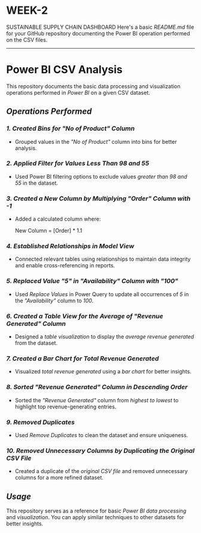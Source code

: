 # WEEK-2
SUSTAINABLE SUPPLY CHAIN DASHBOARD 
Here's a basic *README.md* file for your GitHub repository documenting the Power BI operation performed on the CSV files.  

---

# Power BI CSV Analysis  

This repository documents the basic data processing and visualization operations performed in *Power BI* on a given CSV dataset.  

## *Operations Performed*  

### *1. Created Bins for "No of Product" Column*  
- Grouped values in the *"No of Product"* column into bins for better analysis.  

### *2. Applied Filter for Values Less Than 98 and 55*  
- Used Power BI filtering options to exclude values *greater than 98 and 55* in the dataset.  

### *3. Created a New Column by Multiplying "Order" Column with -1*  
- Added a calculated column where:  
  
  New Column = [Order] * 1.1
    

### *4. Established Relationships in Model View*  
- Connected relevant tables using relationships to maintain data integrity and enable cross-referencing in reports.  

### *5. Replaced Value "5" in "Availability" Column with "100"*  
- Used *Replace Values* in Power Query to update all occurrences of *5* in the *"Availability"* column to *100*.  

### *6. Created a Table View for the Average of "Revenue Generated" Column*  
- Designed a *table visualization* to display the *average revenue generated* from the dataset.  

### *7. Created a Bar Chart for Total Revenue Generated*  
- Visualized *total revenue generated* using a *bar chart* for better insights.  

### *8. Sorted "Revenue Generated" Column in Descending Order*  
- Sorted the *"Revenue Generated"* column from *highest to lowest* to highlight top revenue-generating entries.  

### *9. Removed Duplicates*  
- Used *Remove Duplicates* to clean the dataset and ensure uniqueness.  

### *10. Removed Unnecessary Columns by Duplicating the Original CSV File*  
- Created a duplicate of the *original CSV file* and removed unnecessary columns for a more refined dataset.  

## *Usage*  
This repository serves as a reference for basic *Power BI data processing* and *visualization*. You can apply similar techniques to other datasets for better insights.  

